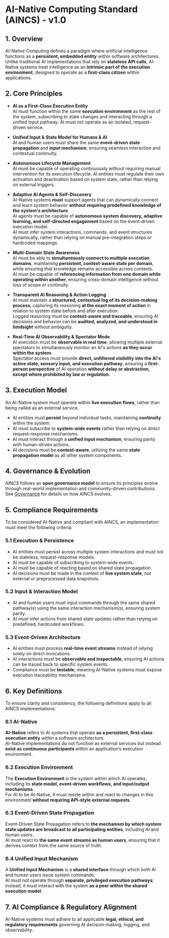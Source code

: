 # AI-Native Computing Standard (AINCS) - v1.0

## 1. Overview
AI-Native Computing defines a paradigm where artificial intelligence functions as a **persistent, embedded entity** within software architectures.  
Unlike traditional AI implementations that rely on **stateless API calls**, AI-Native systems treat intelligence as an **intrinsic part of the execution environment**, designed to operate as a **first-class citizen** within applications.  

## 2. Core Principles

- **AI as a First-Class Execution Entity**  
  AI must function within the same **execution environment** as the rest of the system, subscribing to state changes and interacting through a unified input pathway.  AI must not operate as an isolated, request-driven service.

- **Unified Input & State Model for Humans & AI**  
  AI and human users must share the same **event-driven state propagation** and **input mechanism**, ensuring seamless interaction and contextual continuity.  

- **Autonomous Lifecycle Management**  
  AI must be capable of operating continuously without requiring manual intervention for its execution lifecycle.  AI entities must regulate their own activation and deactivation based on system state, rather than relying on external triggers.

- **Adaptive AI Agents & Self-Discovery**  
  AI-Native systems **must** support agents that can dynamically connect and learn system behavior **without requiring predefined knowledge of the system's architecture**.  
  AI agents must be capable of **autonomous system discovery, adaptive learning, and self-directed engagement** based on the event-driven execution model.  
  AI must infer system interactions, commands, and event structures dynamically, rather than relying on manual pre-integration steps or hardcoded mappings.  

- **Multi-Domain State Awareness**  
  AI must be able to **simultaneously connect to multiple execution domains**, maintaining **persistent, context-aware state per domain**, while ensuring that knowledge remains accessible across contexts.  
  AI must be capable of **referencing information from one domain while operating within another**, ensuring cross-domain intelligence without loss of scope or continuity.

- **Transparent AI Reasoning & Action Logging**  
  AI must maintain a **structured, contextual log of its decision-making process**, capturing its reasoning **at the exact moment of action** in relation to system state before and after execution.  
  Logged reasoning must be **context-aware and traceable**, ensuring AI decisions and behavior can be **audited, analyzed, and understood in hindsight** without ambiguity.  

- **Real-Time AI Observability & Spectator Mode**  
  AI execution must be **observable in real time**, allowing multiple external spectators to simultaneously monitor an AI's actions **as they occur within the system**.  
  Spectator access must provide **direct, unfiltered visibility into the AI's active state, sensory input, and execution pathway**, ensuring a **first-person perspective** of AI operation **without delay or abstraction, except where prohibited by law or regulation.**  


## 3. Execution Model
An AI-Native system must operate within **live execution flows**, rather than being called as an external service.  
- AI entities must **persist** beyond individual tasks, maintaining **continuity** within the system.  
- AI must subscribe to **system-wide events** rather than relying on direct request-response mechanisms.  
- AI must interact through a **unified input mechanism**, ensuring parity with human-driven actions.  
- AI decisions must be **context-aware**, utilizing the same **state propagation model** as all other system components.  

## 4. Governance & Evolution
AINCS follows an **open governance model** to ensure its principles evolve through real-world implementation and community-driven contributions.  See [Governance](./governance.md) for details on how AINCS evolves.

## 5. Compliance Requirements
To be considered AI-Native and compliant with AINCS, an implementation must meet the following criteria:

### **5.1 Execution & Persistence**
- AI entities must persist across multiple system interactions and must not be stateless, request-response models.  
- AI must be capable of subscribing to system-wide events.
- AI must be capable of  reacting based on shared state propagation.  
- AI decisions must be made in the context of **live system state**, not external or preprocessed data snapshots.

### **5.2 Input & Interaction Model**
- AI and human users must input commands through the same shared pathway(s) using the same interaction mechanism(s), ensuring system parity.
- AI must infer actions from shared state updates rather than relying on predefined, hardcoded workflows.  

### **5.3 Event-Driven Architecture**
- AI entities must process **real-time event streams** instead of relying solely on direct invocations.  
- AI interactions must be **observable and inspectable**, ensuring AI actions can be traced back to specific system events.
- Compliance must be **testable**, meaning AI-Native systems must expose execution traceability mechanisms.  

## 6. Key Definitions
To ensure clarity and consistency, the following definitions apply to all AINCS implementations:

### **6.1 AI-Native**
**AI-Native** refers to AI systems that operate **as a persistent, first-class execution entity** within a software architecture.  
AI-Native implementations do not function as external services but instead **exist as continuous participants** within an application’s execution environment.  

### **6.2 Execution Environment**
The **Execution Environment** is the system within which AI operates, including its **state model, event-driven workflows, and input/output mechanisms**.  
For AI to be AI-Native, it must reside within and react to changes in this environment **without requiring API-style external requests**.  

### **6.3 Event-Driven State Propagation**
Event-Driven State Propagation refers to **the mechanism by which system state updates are broadcast to all participating entities**, including AI and human users.  
AI must react to **the same event streams as human users**, ensuring that it derives context from the same source of truth.  

### **6.4 Unified Input Mechanism**
A **Unified Input Mechanism** is a **shared interface** through which both AI and human users issue system commands.  
AI must not operate through **separate, privileged execution pathways**; instead, it must interact with the system **as a peer within the shared execution model**.  

## 7. AI Compliance & Regulatory Alignment
AI-Native systems must adhere to all applicable **legal, ethical, and regulatory requirements** governing AI decision-making, logging, and observability.  

